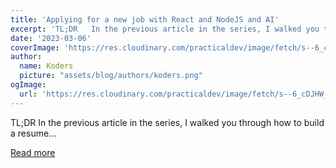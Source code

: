 ```yaml
---
title: 'Applying for a new job with React and NodeJS and AI'
excerpt: 'TL;DR   In the previous article in the series, I walked you through how to build a resume...'
date: '2023-03-06'
coverImage: 'https://res.cloudinary.com/practicaldev/image/fetch/s--6_cDJHW_--/c_imagga_scale,f_auto,fl_progressive,h_420,q_auto,w_1000/https://dev-to-uploads.s3.amazonaws.com/uploads/articles/5r12jqls52hwgamj7h5z.jpg'
author:
  name: Koders
  picture: "assets/blog/authors/koders.png"
ogImage:
  url: 'https://res.cloudinary.com/practicaldev/image/fetch/s--6_cDJHW_--/c_imagga_scale,f_auto,fl_progressive,h_420,q_auto,w_1000/https://dev-to-uploads.s3.amazonaws.com/uploads/articles/5r12jqls52hwgamj7h5z.jpg'
---
```


TL;DR   In the previous article in the series, I walked you through how to build a resume...

[Read more](https://dev.to/novu/applying-for-a-new-job-with-react-and-nodejs-and-ai-17a9)
